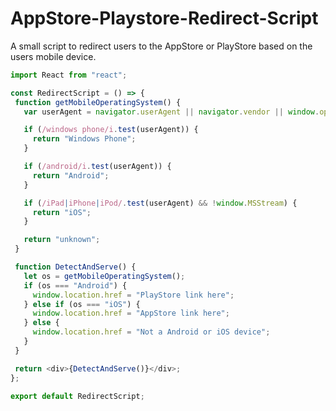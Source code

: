# AppStore-Playstore-Redirect-Script
 A small script to redirect users to the AppStore or PlayStore based on the users mobile device.
 
 ```javascript
import React from "react";

const RedirectScript = () => {
  function getMobileOperatingSystem() {
    var userAgent = navigator.userAgent || navigator.vendor || window.opera;

    if (/windows phone/i.test(userAgent)) {
      return "Windows Phone";
    }

    if (/android/i.test(userAgent)) {
      return "Android";
    }

    if (/iPad|iPhone|iPod/.test(userAgent) && !window.MSStream) {
      return "iOS";
    }

    return "unknown";
  }

  function DetectAndServe() {
    let os = getMobileOperatingSystem();
    if (os === "Android") {
      window.location.href = "PlayStore link here";
    } else if (os === "iOS") {
      window.location.href = "AppStore link here";
    } else {
      window.location.href = "Not a Android or iOS device";
    }
  }

  return <div>{DetectAndServe()}</div>;
};

export default RedirectScript;

 
 ```
